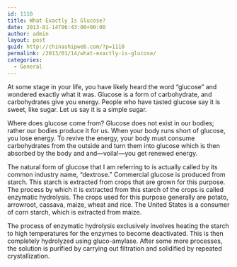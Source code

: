 ```yaml
---
id: 1110
title: What Exactly Is Glucose?
date: 2013-01-14T06:43:00+00:00
author: admin
layout: post
guid: http://chinashipweb.com/?p=1110
permalink: /2013/01/14/what-exactly-is-glucose/
categories:
  - General
---
```

At some stage in your life, you have likely heard the word “glucose” and wondered exactly what it was. Glucose is a form of carbohydrate, and carbohydrates give you energy. People who have tasted glucose say it is sweet, like sugar. Let us say it is a simple sugar.

Where does glucose come from? Glucose does not exist in our bodies; rather our bodies produce it for us. When your body runs short of glucose, you lose energy. To revive the energy, your body must consume carbohydrates from the outside and turn them into glucose which is then absorbed by the body and and—voila!—you get renewed energy.

The natural form of glucose that I am referring to is actually called by its common industry name, “dextrose.” Commercial glucose is produced from starch. This starch is extracted from crops that are grown for this purpose. The process by which it is extracted from this starch of the crops is called enzymatic hydrolysis. The crops used for this purpose generally are potato, arrowroot, cassava, maize, wheat and rice. The United States is a consumer of corn starch, which is extracted from maize.

The process of enzymatic hydrolysis exclusively involves heating the starch to high temperatures for the enzymes to become deactivated. This is then completely hydrolyzed using gluco-amylase. After some more processes, the solution is purified by carrying out filtration and solidified by repeated crystallization.